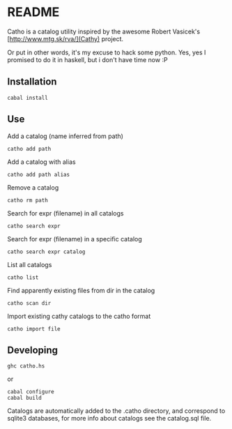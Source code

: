 README
==========

Catho is a catalog utility inspired by the awesome Robert Vasicek's 
[http://www.mtg.sk/rva/](Cathy) project.

Or put in other words, it's my excuse to hack some python. Yes, yes I
promised to do it in haskell, but i don't have time now :P

Installation
----------

    cabal install

Use
----------
Add a catalog (name inferred from path)

    catho add path

Add a catalog with alias

    catho add path alias  

Remove a catalog

    catho rm path

Search for expr (filename) in all catalogs

    catho search expr

Search for expr (filename) in a specific catalog

    catho search expr catalog

List all catalogs

    catho list

Find apparently existing files from dir in the catalog

    catho scan dir

Import existing cathy catalogs to the catho format

    catho import file
    
Developing
----------

    ghc catho.hs

or

    cabal configure
    cabal build

Catalogs are automatically added to the .catho directory, and
correspond to sqlite3 databases, for more info about catalogs
see the catalog.sql file.
